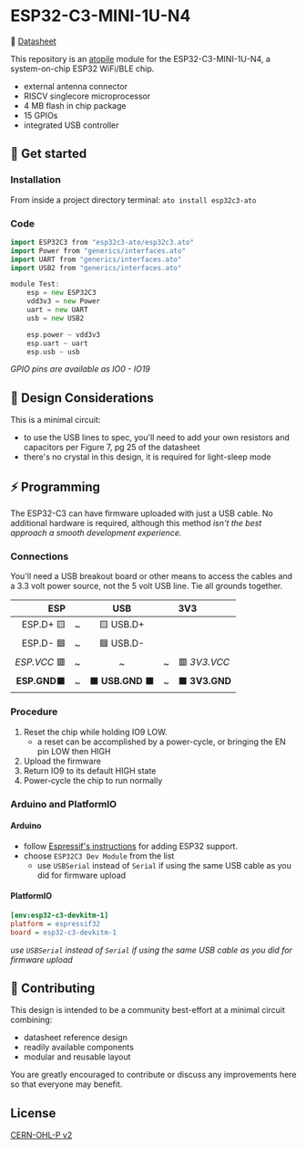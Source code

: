 # ESP32-C3-MINI-1U-N4

📒 [Datasheet](https://www.espressif.com/sites/default/files/documentation/esp32-c3-mini-1_datasheet_en.pdf)

This repository is an [atopile](https://atopile.io/) module for the ESP32-C3-MINI-1U-N4, a system-on-chip ESP32 WiFi/BLE chip. 
- external antenna connector
- RISC­V single­core microprocessor
- 4 MB flash in chip package
- 15 GPIOs
- integrated USB controller

## 🏁 Get started
### Installation
From inside a project directory terminal: `ato install esp32c3-ato`

### Code
```Go
import ESP32C3 from "esp32c3-ato/esp32c3.ato"
import Power from "generics/interfaces.ato"
import UART from "generics/interfaces.ato"
import USB2 from "generics/interfaces.ato"

module Test:
    esp = new ESP32C3
    vdd3v3 = new Power
    uart = new UART
    usb = new USB2

    esp.power ~ vdd3v3
    esp.uart ~ uart
    esp.usb ~ usb
```
*GPIO pins are available as IO0 - IO19*

## 🤔 Design Considerations
This is a minimal circuit:
- to use the USB lines to spec, you'll need to add your own resistors and capacitors per Figure 7, pg 25 of the datasheet
- there's no crystal in this design, it is required for light-sleep mode

## ⚡ Programming
The ESP32-C3 can have firmware uploaded with just a USB cable. No additional hardware is required, although this method *isn't the best approach a smooth development experience.*
### Connections
You'll need a USB breakout board or other means to access the cables and a 3.3 volt power source, not the 5 volt USB line. Tie all grounds together. 

|ESP| | USB| |3V3
|-------:|:-:|:---:|:-:|:---|
| ESP.D+ 🟨|~| 🟨 USB.D+||
| ESP.D- 🟦|~| 🟦 USB.D-||
| *ESP.VCC* 🟥|~|~|~|🟥 *3V3.VCC*|
|**ESP.GND**⬛ |~| ⬛ **USB.GND** ⬛|~|⬛ **3V3.GND**|

### Procedure
1. Reset the chip while holding IO9 LOW.
    - a reset can be accomplished by a power-cycle, or bringing the EN pin LOW then HIGH
2. Upload the firmware
3. Return IO9 to its default HIGH state
4. Power-cycle the chip to run normally

### Arduino and PlatformIO
#### Arduino
- follow [Espressif's instructions](https://docs.espressif.com/projects/arduino-esp32/en/latest/installing.html) for adding ESP32 support. 
- choose `ESP32C3 Dev Module` from the list
    - use `USBSerial` instead of `Serial` if using the same USB cable as you did for firmware upload

#### PlatformIO
```ini
[env:esp32-c3-devkitm-1]
platform = espressif32
board = esp32-c3-devkitm-1
```
*use `USBSerial` instead of `Serial` if using the same USB cable as you did for firmware upload*

## 🙏 Contributing
This design is intended to be a community best-effort at a minimal circuit combining:
- datasheet reference design
- readily available components
- modular and reusable layout

You are greatly encouraged to contribute or discuss any improvements here so that everyone may benefit. 

## License
[CERN-OHL-P v2](https:/cern.ch/cern-ohl)